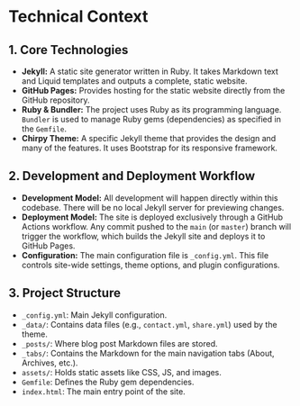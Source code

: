 # Technical Context

## 1. Core Technologies

- **Jekyll:** A static site generator written in Ruby. It takes Markdown text and Liquid templates and outputs a complete, static website.
- **GitHub Pages:** Provides hosting for the static website directly from the GitHub repository.
- **Ruby & Bundler:** The project uses Ruby as its programming language. `Bundler` is used to manage Ruby gems (dependencies) as specified in the `Gemfile`.
- **Chirpy Theme:** A specific Jekyll theme that provides the design and many of the features. It uses Bootstrap for its responsive framework.

## 2. Development and Deployment Workflow

- **Development Model:** All development will happen directly within this codebase. There will be no local Jekyll server for previewing changes.
- **Deployment Model:** The site is deployed exclusively through a GitHub Actions workflow. Any commit pushed to the `main` (or `master`) branch will trigger the workflow, which builds the Jekyll site and deploys it to GitHub Pages.
- **Configuration:** The main configuration file is `_config.yml`. This file controls site-wide settings, theme options, and plugin configurations.

## 3. Project Structure

- `_config.yml`: Main Jekyll configuration.
- `_data/`: Contains data files (e.g., `contact.yml`, `share.yml`) used by the theme.
- `_posts/`: Where blog post Markdown files are stored.
- `_tabs/`: Contains the Markdown for the main navigation tabs (About, Archives, etc.).
- `assets/`: Holds static assets like CSS, JS, and images.
- `Gemfile`: Defines the Ruby gem dependencies.
- `index.html`: The main entry point of the site.

